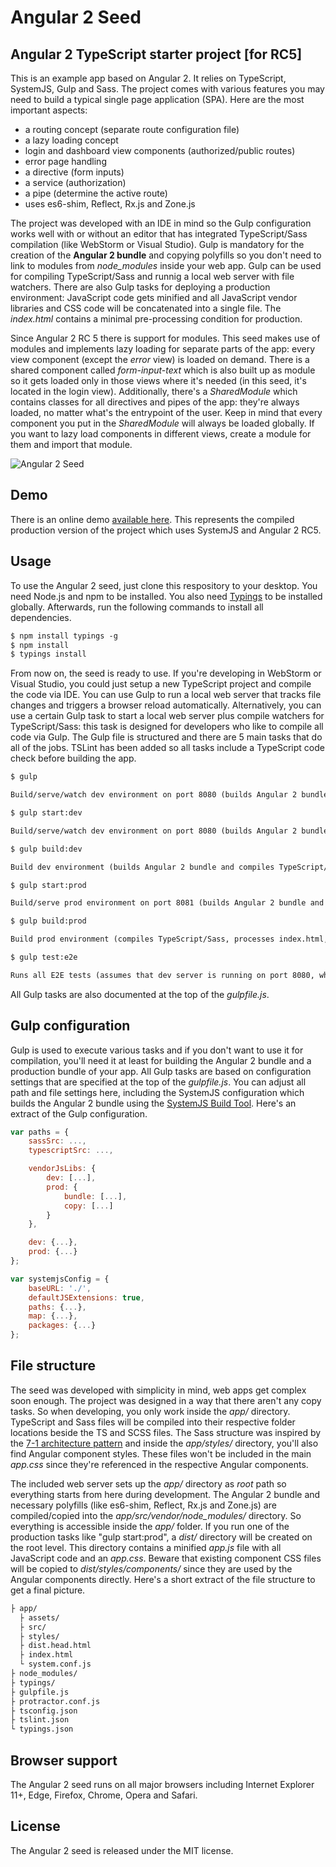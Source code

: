 Angular 2 Seed
==============

## Angular 2 TypeScript starter project [for RC5]

This is an example app based on Angular 2. It relies on TypeScript, SystemJS, Gulp and Sass. The project comes with various features you may need to build a typical single page application (SPA). Here are the most important aspects:

 - a routing concept (separate route configuration file)
 - a lazy loading concept
 - login and dashboard view components (authorized/public routes)
 - error page handling
 - a directive (form inputs)
 - a service (authorization)
 - a pipe (determine the active route)
 - uses es6-shim, Reflect, Rx.js and Zone.js

The project was developed with an IDE in mind so the Gulp configuration works well with or without an editor that has integrated TypeScript/Sass compilation (like WebStorm or Visual Studio). Gulp is mandatory for the creation of the **Angular 2 bundle** and copying polyfills so you don't need to link to modules from *node_modules* inside your web app. Gulp can be used for compiling TypeScript/Sass and runnig a local web server with file watchers. There are also Gulp tasks for deploying a production environment: JavaScript code gets minified and all JavaScript vendor libraries and CSS code will be concatenated into a single file. The *index.html* contains a minimal pre-processing condition for production.

Since Angular 2 RC 5 there is support for modules. This seed makes use of modules and implements lazy loading for separate parts of the app: every view component (except the *error* view) is loaded on demand. There is a shared component called *form-input-text* which is also built up as module so it gets loaded only in those views where it's needed (in this seed, it's located in the login view). Additionally, there's a *SharedModule* which contains classes for all directives and pipes of the app: they're always loaded, no matter what's the entrypoint of the user. Keep in mind that every component you put in the *SharedModule* will always be loaded globally. If you want to lazy load components in different views, create a module for them and import that module.

![Angular 2 Seed](http://matthias-schuetz.github.io/angular2-seed/angular2-seed.png?1 "Angular 2 Seed")

## Demo

There is an online demo [available here](http://matthiasschuetz.com/angular2-seed). This represents the compiled production version of the project which uses SystemJS and Angular 2 RC5.

## Usage

To use the Angular 2 seed, just clone this respository to your desktop. You need Node.js and npm to be installed. You also need [Typings](https://github.com/typings/typings) to be installed globally. Afterwards, run the following commands to install all dependencies.

```html
$ npm install typings -g
$ npm install
$ typings install
```

From now on, the seed is ready to use. If you're developing in WebStorm or Visual Studio, you could just setup a new TypeScript project and compile the code via IDE. You can use Gulp to run a local web server that tracks file changes and triggers a browser reload automatically. Alternatively, you can use a certain Gulp task to start a local web server plus compile watchers for TypeScript/Sass: this task is designed for developers who like to compile all code via Gulp. The Gulp file is structured and there are 5 main tasks that do all of the jobs. TSLint has been added so all tasks include a TypeScript code check before building the app.

```html
$ gulp

Build/serve/watch dev environment on port 8080 (builds Angular 2 bundle and TypeScript/Sass on start, no compilation of TypeScript/Sass during watch task, suitable for IDEs)
```

```html
$ gulp start:dev

Build/serve/watch dev environment on port 8080 (builds Angular 2 bundle, compiles TypeScript/Sass during watch task)
```

```html
$ gulp build:dev

Build dev environment (builds Angular 2 bundle and compiles TypeScript/Sass)
```

```html
$ gulp start:prod

Build/serve prod environment on port 8081 (builds Angular 2 bundle and TypeScript/Sass on start, no watch task, only for deployment)
```

```html
$ gulp build:prod

Build prod environment (compiles TypeScript/Sass, processes index.html, bundles vendor and Angular 2 JS files into one file, bundles CSS into one file and copies static files into dist/ folder)
```

```html
$ gulp test:e2e

Runs all E2E tests (assumes that dev server is running on port 8080, which is set as 'baseUrl' in protractor.conf)
```

All Gulp tasks are also documented at the top of the *gulpfile.js*.

## Gulp configuration

Gulp is used to execute various tasks and if you don't want to use it for compilation, you'll need it at least for building the Angular 2 bundle and a production bundle of your app. All Gulp tasks are based on configuration settings that are specified at the top of the *gulpfile.js*. You can adjust all path and file settings here, including the SystemJS configuration which builds the Angular 2 bundle using the [SystemJS Build Tool](https://www.npmjs.com/package/systemjs-builder). Here's an extract of the Gulp configuration.

```javascript
var paths = {
	sassSrc: ...,
	typescriptSrc: ...,

	vendorJsLibs: {
		dev: [...],
		prod: {
			bundle: [...],
			copy: [...]
		}
	},

	dev: {...},
	prod: {...}
};

var systemjsConfig = {
	baseURL: './',
	defaultJSExtensions: true,
	paths: {...},
	map: {...},
	packages: {...}
};
```

## File structure

The seed was developed with simplicity in mind, web apps get complex soon enough. The project was designed in a way that there aren't any copy tasks. So when developing, you only work inside the *app/* directory. TypeScript and Sass files will be compiled into their respective folder locations beside the TS and SCSS files. The Sass structure was inspired by the [7-1 architecture pattern](https://github.com/HugoGiraudel/sass-boilerplate) and inside the *app/styles/* directory, you'll also find Angular component styles. These files won't be included in the main *app.css* since they're referenced in the respective Angular components.

The included web server sets up the *app/* directory as *root* path so everything starts from here during development. The Angular 2 bundle and necessary polyfills (like es6-shim, Reflect, Rx.js and Zone.js) are compiled/copied into the *app/src/vendor/node_modules/* directory. So everything is accessible inside the *app/* folder. If you run one of the production tasks like "gulp start:prod", a *dist/* directory will be created on the root level. This directory contains a minified *app.js* file with all JavaScript code and an *app.css*. Beware that existing component CSS files will be copied to *dist/styles/components/* since they are used by the Angular components directly. Here's a short extract of the file structure to get a final picture.

```html
├ app/
  ├ assets/
  ├ src/
  ├ styles/
  ├ dist.head.html
  ├ index.html
  └ system.conf.js
├ node_modules/
├ typings/
├ gulpfile.js
├ protractor.conf.js
├ tsconfig.json
├ tslint.json
└ typings.json
```

## Browser support

The Angular 2 seed runs on all major browsers including Internet Explorer 11+, Edge, Firefox, Chrome, Opera and Safari.

## License

The Angular 2 seed is released under the MIT license.
